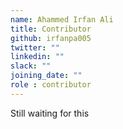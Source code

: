 ```yaml
---
name: Ahammed Irfan Ali
title: Contributor
github: irfanpa005
twitter: ""
linkedin: ""
slack: ""
joining_date: ""
role : contributor
---
```


Still waiting for this

